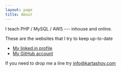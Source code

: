 ```yaml
---
layout: page
title: About
---
```


I teach PHP / MySQL / AWS --- inhouse and online.

These are the websites that I try to keep up-to-date

* [My linked.in profile](https://www.linkedin.com/in/vasilykartashov)
* [My GitHub account](https://github.com/vasily-kartashov/)

If you need to drop me a line try info@kartashov.com
